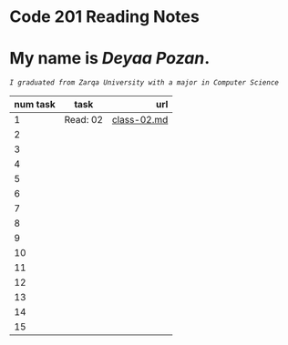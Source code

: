 # Code 201 Reading Notes

# My name is ***Deyaa Pozan***.
*`I graduated from Zarqa University with a major in Computer Science`*

| num task |  task   |    url    |
| :---     | :----:  |      ---: |
|   1      |Read: 02 | [class-02.md](class-02)   |
|   2      |         |           |
|   3      |         |           |
|   4      |         |           |
|   5      |         |           |
|   6      |         |           |
|   7      |         |           |
|   8      |         |           |
|   9      |         |           |
|   10     |         |           |
|   11     |         |           |
|   12     |         |           |
|   13     |         |           |
|   14     |         |           |
|   15     |         |           |



